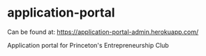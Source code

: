 # application-portal

Can be found at: https://application-portal-admin.herokuapp.com/

Application portal for Princeton's Entrepreneurship Club
